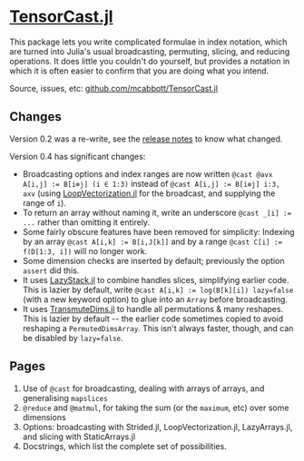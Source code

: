 # [TensorCast.jl](https://github.com/mcabbott/TensorCast.jl)

This package lets you write complicated formulae in index notation,
which are turned into Julia's usual broadcasting, permuting, slicing, and reducing operations.
It does little you couldn't do yourself, but provides a notation in which it is often 
easier to confirm that you are doing what you intend.

Source, issues, etc: [github.com/mcabbott/TensorCast.jl](https://github.com/mcabbott/TensorCast.jl)

## Changes

Version 0.2 was a re-write, see the [release notes](https://github.com/mcabbott/TensorCast.jl/releases/tag/v0.2.0) to know what changed.

Version 0.4 has significant changes:
- Broadcasting options and index ranges are now written `@cast @avx A[i,j] := B[i⊗j] (i ∈ 1:3)` instead of `@cast A[i,j] := B[i⊗j] i:3, axv` (using [LoopVectorization.jl](https://github.com/JuliaSIMD/LoopVectorization.jl) for the broadcast, and supplying the range of `i`).
- To return an array without naming it, write an underscore `@cast _[i] := ...` rather than omitting it entirely.
- Some fairly obscure features have been removed for simplicity: Indexing by an array `@cast A[i,k] := B[i,J[k]]` and by a range `@cast C[i] := f(D[1:3, i])` will no longer work.
- Some dimension checks are inserted by default; previously the option `assert` did this.
- It uses [LazyStack.jl](https://github.com/mcabbott/LazyStack.jl) to combine handles slices, simplifying earlier code. This is lazier by default, write `@cast A[i,k] := log(B[k][i]) lazy=false` (with a new keyword option) to glue into an `Array` before broadcasting.
- It uses [TransmuteDims.jl](https://github.com/mcabbott/TransmuteDims.jl) to handle all permutations & many reshapes. This is lazier by default -- the earlier code sometimes copied to avoid reshaping a `PermutedDimsArray`. This isn't always faster, though, and can be disabled by `lazy=false`.

## Pages

1. Use of `@cast` for broadcasting, dealing with arrays of arrays, and generalising `mapslices`
2. `@reduce` and `@matmul`, for taking the sum (or the `maximum`, etc) over some dimensions
3. Options: broadcasting with Strided.jl, LoopVectorization.jl, LazyArrays.jl, and slicing with StaticArrays.jl
4. Docstrings, which list the complete set of possibilities.
